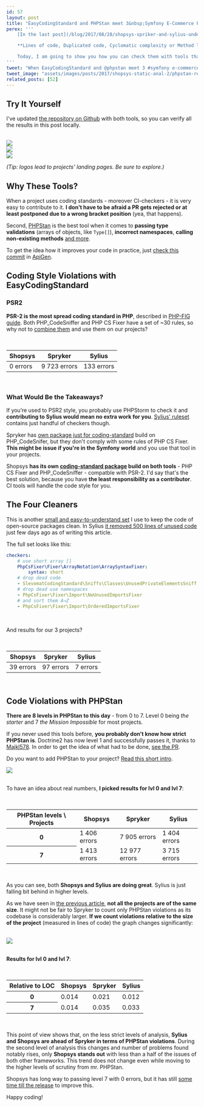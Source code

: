 ```yaml
---
id: 57
layout: post
title: "EasyCodingStandard and PHPStan meet 3&nbsp;Symfony E-Commerce Projects"
perex: '''
    [In the last post](/blog/2017/08/28/shopsys-spriker-and-sylius-under-static-analysis/), we looked at the static analysis of 3 Symfony E-Commerce projects.

    **Lines of code, Duplicated code, Cyclomatic complexity or Method length**. These metrics are very rarely used in practise (even though there is a [sniff for that](https://github.com/Symplify/Symplify/blob/bf802422b9528946a8bd7e7f0331d858a9bf5740/easy-coding-standard.neon#L27-L28)).

    Today, I am going to show you how you can check them with tools that can help you keep your code better on daily basis - [EasyCodingStandard](https://github.com/Symplify/EasyCodingStandard) and [PHPStan](https://github.com/phpstan/phpstan).
'''
tweet: "When EasyCodingStandard and @phpstan meet 3 #symfony e-commerce projects #numbers #php"
tweet_image: "assets/images/posts/2017/shopsys-static-anal-2/phpstan-relative.png"
related_posts: [52]
---
```


## Try It Yourself

I've updated [the repository on Github](https://github.com/TomasVotruba/shopsys-spryker-and-sylius-analysis) with both tools, so you can verify all the results in this post locally.

<br>

<div class="col-6 mb-3">
    <a href="https://www.shopsys-framework.com/">
        <img src="/assets/images/posts/2017/shopsys-static-anal/shopsys.png">
    </a>
</div>

<div class="col-5">
    <a href="http://sylius.org/">
        <img src="/assets/images/posts/2017/shopsys-static-anal/sylius.png">
    </a>
</div>

<div class="col-5">
    <a href="https://spryker.com/">
        <img src="/assets/images/posts/2017/shopsys-static-anal/spryker.png">
    </a>
</div>


*(Tip: logos lead to projects' landing pages. Be sure to explore.)*



## Why These Tools?

When a project uses coding standards - moreover CI-checkers - it is very easy to contribute to it. **I don't have to be afraid a PR gets rejected or at least postponed due to a wrong bracket position** (yea, that happens). 

Second, [PHPStan](https://github.com/phpstan/phpstan) is the best tool when it comes to **passing type validations** (arrays of objects, like `Type[]`), **incorrect namespaces**, **calling non-existing methods** [and more](https://medium.com/@ondrejmirtes/phpstan-2939cd0ad0e3#b18f).

To get the idea how it improves your code in practice, just [check this commit](https://github.com/ApiGen/ApiGen/commit/9ab5d1f94e95ac91a6cf2d0edd1d0c384f6299d7) in [ApiGen](/blog/2017/09/04/how-apigen-survived-its-own-death/).



## Coding Style Violations with EasyCodingStandard

### PSR2

**PSR-2 is the most spread coding standard in PHP**, described in [PHP-FIG guide](http://www.php-fig.org/psr/psr-2/). Both PHP_CodeSniffer and PHP CS Fixer have a set of ~30 rules, so why not to [combine them](https://github.com/Symplify/EasyCodingStandard/blob/master/config/psr2-checkers.neon) and use them on our projects?


<br>


<table class="table table-bordered table-responsive">
    <thead class="thead-inverse">
        <tr>
            <th>Shopsys</th>
            <th>Spryker</th>
            <th>Sylius</th>
        </tr>
    </thead>
    <tr>
        <td>0 errors</td>
        <td>9 723 errors</td>
        <td>133 errors</td>
    </tr>
</table>

<br>

### What Would Be the Takeaways?

If you’re used to PSR2 style, you probably use PHPStorm to check it and **contributing to Sylius would mean no extra work for you**. [Sylius' ruleset](https://github.com/Sylius/Sylius/blob/b5f6a4e4383fcbf5b1b9730094d1e1aa756de7a2/etc/phpcs/.php_cs) contains just handful of checkers though.

Spryker has [own package just for coding-standard](https://github.com/spryker/code-sniffer) build on PHP_CodeSnifer, but they don't comply with some rules of PHP CS Fixer. **This might be issue if you're in the Symfony world** and you use that tool in your projects.

Shopsys **has its own [coding-standard package](https://github.com/shopsys/coding-standards) build on both tools** - PHP CS Fixer and PHP_CodeSniffer - compatble with PSR-2. I'd say that's the best solution, because you have **the least responsibility as a contributor**. CI tools will handle the code style for you.



## The Four Cleaners

This is another [small and easy-to-understand set](/blog/2017/09/18/4-simple-checkers-for-coding-standard-haters-but-clean-code-lovers/) I use to keep the code of open-source packages clean. In Sylius [it removed 500 lines of unused code](https://github.com/Sylius/Sylius/pull/8557) just few days ago as of writing this article.

The full set looks like this:


```yaml
checkers:
    # use short array []
    PhpCsFixer\Fixer\ArrayNotation\ArraySyntaxFixer: 
        syntax: short
    # drop dead code
    - SlevomatCodingStandard\Sniffs\Classes\UnusedPrivateElementsSniff 
    # drop dead use namespaces
    - PhpCsFixer\Fixer\Import\NoUnusedImportsFixer 
    # and sort them A→Z
    - PhpCsFixer\Fixer\Import\OrderedImportsFixer 
```

<br>

And results for our 3 projects?

<br>

<table class="table table-bordered table-responsive">
    <thead class="thead-inverse">
        <tr>
            <th>Shopsys</th>
            <th>Spryker</th>
            <th>Sylius</th>
        </tr>
    </thead>
    <tr>
        <td>39 errors</td>
        <td>97 errors</td>
        <td>7 errors</td>
    </tr>
</table>

<br>


## Code Violations with PHPStan

**There are 8 levels in PHPStan to this day** - from 0 to 7. Level 0 being *the starter* and 7 *the Mission Impossible* for most projects.

If you never used this tools before, **you probably don’t know how strict PHPStan is**.
Doctrine2 has now level 1 and successfully passes it, thanks to [Majkl578](https://github.com/Majkl578). In order to get the idea of what had to be done, [see the PR](https://github.com/doctrine/doctrine2/pull/6535/files).

Do you want to add PHPStan to your project? [Read this short intro](/blog/2017/01/28/why-I-switched-scrutinizer-for-phpstan-and-you-should-too/).


<div class="text-center">
    <img src="/assets/images/posts/2017/shopsys-static-anal-2/phpstan.png" style="max-width:100%" class="img-thumbnail">
</div>

<br>

To have an idea about real numbers, **I picked results for lvl 0 and lvl 7**:


<br>

<table class="table table-bordered table-responsive table-striped">
    <tr>
        <thead class="thead-inverse">
            <th>PHPStan levels \ Projects</th>
            <th>Shopsys</th>
            <th>Spryker</th>
            <th>Sylius</th>
        </thead>
    </tr>
    <tr>
        <th>0</td>
        <td>1 406 errors</td>
        <td>7 905 errors</td>
        <td>1 404 errors</td>
    </tr>
    <tr>
        <th>7</td>
        <td>1 413 errors</td>
        <td>12 977 errors</td>
        <td>3 715 errors</td>
    </tr>
</table>

<br>



As you can see, both **Shopsys and Sylius are doing great**. Sylius is just falling bit behind in higher levels.

As we have seen in [the previous article](/blog/2017/08/28/shopsys-spriker-and-sylius-under-static-analysis/), **not all the projects are of the same size**. It might not be fair to Spryker to count only PHPStan violations as its codebase is considerably larger. **If we count violations relative to the size of the project** (measured in lines of code) the graph changes significantly:

<br>

<div class="text-center">
    <img src="/assets/images/posts/2017/shopsys-static-anal-2/phpstan-relative.png" style="max-width:100%" class="img-thumbnail">
</div>

<br>


**Results for lvl 0 and lvl 7**:


<br>

<table class="table table-bordered table-responsive table-striped">
    <tr>
        <thead class="thead-inverse">
            <th>Relative to LOC</th>
            <th>Shopsys</th>
            <th>Spryker</th>
            <th>Sylius</th>
        </thead>
    </tr>
    <tr>
        <th>0</td>
        <td>0.014</td>
        <td>0.021</td>
        <td>0.012</td>
    </tr>
    <tr>
        <th>7</td>
        <td>0.014</td>
        <td>0.035</td>
        <td>0.033</td>
    </tr>
</table>

<br>

This point of view shows that, on the less strict levels of analysis, **Sylius and Shopsys are ahead of Spryker in terms of PHPStan violations**. During the second level of analysis this changes and number of problems found notably rises, only **Shopsys stands out** with less than a half of the issues of both other frameworks. This trend does not change even while moving to the higher levels of scrutiny from mr. PHPStan.

Shopsys has long way to passing level 7 with 0 errors, but it has still [some time till the release](https://blog.shopsys.com/we-have-started-with-our-regular-releases-public-beta-coming-soon-c1f879657bd4) to improve this.

Happy coding!
